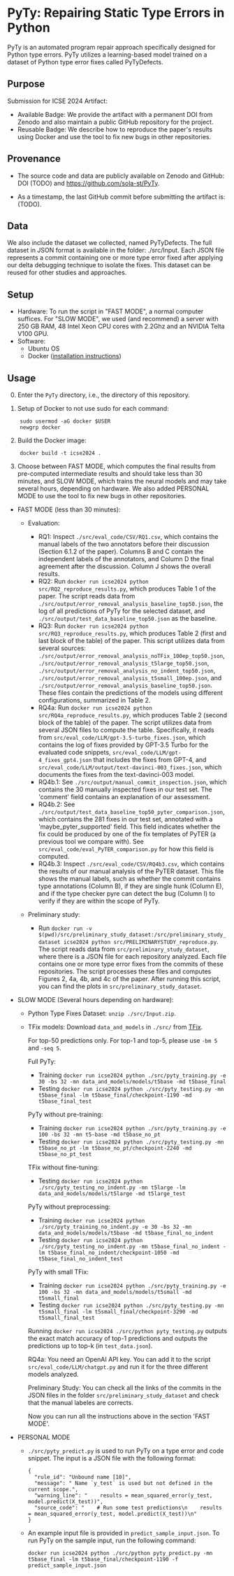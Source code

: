 # PyTy: Repairing Static Type Errors in Python
PyTy is an automated program repair approach specifically designed for Python type errors. PyTy utilizes a learning-based model trained on a dataset of Python type error fixes called PyTyDefects.

## Purpose
Submission for ICSE 2024 Artifact:
- Available Badge: We provide the artifact with a permanent DOI from Zenodo and also maintain a public GitHub repository for the project.
- Reusable Badge: We describe how to reproduce the paper's results using Docker and use the tool to fix new bugs in other repositories.

## Provenance
- The source code and data are publicly available on Zenodo and GitHub: DOI (TODO) and https://github.com/sola-st/PyTy.

- As a timestamp, the last GitHub commit before submitting the artifact is: (TODO).

## Data
We also include the dataset we collected, named PyTyDefects. The full dataset in JSON format is available in the folder: ./src/Input. Each JSON file represents a commit containing one or more type error fixed after applying our delta debugging technique to isolate the fixes. This dataset can be reused for other studies and approaches.

## Setup
- Hardware: To run the script in "FAST MODE", a normal computer suffices. For "SLOW MODE", we used (and recommend) a server with 250 GB RAM, 48 Intel Xeon CPU cores with 2.2Ghz and an NVIDIA Telta V100 GPU.
- Software: 
  - Ubuntu OS 
  - Docker ([installation instructions](https://docs.docker.com/engine/install/ubuntu/))

## Usage
0. Enter the `PyTy` directory, i.e., the directory of this repository.

1. Setup of Docker to not use sudo for each command:
  ```
      sudo usermod -aG docker $USER
      newgrp docker
  ```
 
2. Build the Docker image:
  ```
      docker build -t icse2024 .
  ```
3. Choose between FAST MODE, which computes the final results from pre-computed intermediate results and should take less than 30 minutes, and SLOW MODE, which trains the neural models and may take several hours, depending on hardware. We also added PERSONAL MODE to use the tool to fix new bugs in other repositories.
  
  - FAST MODE (less than 30 minutes):

    - Evaluation:
      - RQ1: Inspect `./src/eval_code/CSV/RQ1.csv`, which contains the manual labels of the two annotators before their discussion (Section 6.1.2 of the paper). Columns B and C contain the independent labels of the annotators, and Column D the final agreement after the discussion. Column J shows the overall results.
      - RQ2: Run `docker run icse2024 python src/RQ2_reproduce_results.py`, which produces Table 1 of the paper. The script reads data from `./src/output/error_removal_analysis_baseline_top50.json`, the log of all predictions of PyTy for the selected dataset, and `./src/output/test_data_baseline_top50.json` as the baseline.
      - RQ3: Run `docker run icse2024 python src/RQ3_reproduce_results.py`, which produces Table 2 (first and last block of the table) of the paper. This script utilizes data from several sources: `./src/output/error_removal_analysis_noTFix_100ep_top50.json`, `./src/output/error_removal_analysis_t5large_top50.json`, `./src/output/error_removal_analysis_no_indent_top50.json`, `./src/output/error_removal_analysis_t5small_100ep.json`, and `./src/output/error_removal_analysis_baseline_top50.json`. These files contain the predictions of the models using different configurations, summarized in Table 2.
      - RQ4a: Run `docker run icse2024 python src/RQ4a_reproduce_results.py`, which produces Table 2 (second block of the table) of the paper. The script utilizes data from several JSON files to compute the table. Specifically, it reads from `src/eval_code/LLM/gpt-3.5-turbo_fixes.json`, which contains the log of fixes provided by GPT-3.5 Turbo for the evaluated code snippets, `src/eval_code/LLM/gpt-4_fixes_gpt4.json` that includes the fixes from GPT-4, and `src/eval_code/LLM/output/text-davinci-003_fixes.json`, which documents the fixes from the text-davinci-003 model.
      - RQ4b.1: See `./src/output/manual_commit_inspection.json`, which contains the 30 manually inspected fixes in our test set. The 'comment' field contains an explanation of our assessment.
      - RQ4b.2: See `./src/output/test_data_baseline_top50_pyter_comparison.json`, which contains the 281 fixes in our test set, annotated with a 'maybe_pyter_supported' field. This field indicates whether the fix could be produced by one of the fix templates of PyTER (a previous tool we compare with). See `src/eval_code/eval_PyTER_comparison.py` for how this field is computed.
      - RQ4b.3: Inspect `./src/eval_code/CSV/RQ4b3.csv`, which contains the results of our manual analysis of the PyTER dataset. This file shows the manual labels, such as whether the commit contains type annotations (Column B), if they are single hunk (Column E), and if the type checker pyre can detect the bug (Column I) to verify if they are within the scope of PyTy.

    - Preliminary study:
      - Run `docker run -v $(pwd)/src/preliminary_study_dataset:/src/preliminary_study_dataset icse2024 python src/PRELIMINARYSTUDY_reproduce.py`. The script reads data from `src/preliminary_study_dataset`, where there is a JSON file for each repository analyzed. Each file contains one or more type error fixes from the commits of these repositories. The script processes these files and computes Figures 2, 4a, 4b, and 4c of the paper. After running this script, you can find the plots in `src/preliminary_study_dataset`.

  
  - SLOW MODE (Several hours depending on hardware):
    - Python Type Fixes Dataset: `unzip ./src/Input.zip`.
    - TFix models: Download `data_and_models` in `./src/` from [TFix](https://github.com/eth-sri/TFix).
  
      For top-50 predictions only. For top-1 and top-5, please use `-bm 5` and `-seq 5`.
  
      Full PyTy:
      - Training
        `docker run icse2024 python ./src/pyty_training.py -e 30 -bs 32 -mn data_and_models/models/t5base -md t5base_final`
      - Testing
        `docker run icse2024 python ./src/pyty_testing.py -mn t5base_final -lm t5base_final/checkpoint-1190 -md t5base_final_test`
  
      PyTy without pre-training:
      - Training
      `docker run icse2024 python ./src/pyty_training.py -e 100 -bs 32 -mn t5-base -md t5base_no_pt`
      - Testing
      `docker run icse2024 python ./src/pyty_testing.py -mn t5base_no_pt -lm t5base_no_pt/checkpoint-2240 -md t5base_no_pt_test`
  
      TFix without fine-tuning:
      - Testing
      `docker run icse2024 python ./src/pyty_testing_no_indent.py -mn t5large -lm data_and_models/models/t5large -md t5large_test`
  
      PyTy without preprocessing:
      - Training
      `docker run icse2024 python ./src/pyty_training_no_indent.py -e 30 -bs 32 -mn data_and_models/models/t5base -md t5base_final_no_indent`
      - Testing
      `docker run icse2024 python ./src/pyty_testing_no_indent.py -mn t5base_final_no_indent -lm t5base_final_no_indent/checkpoint-1050 -md t5base_final_no_indent_test`
  
      PyTy with small TFix:
      - Training
      `docker run icse2024 python ./src/pyty_training.py -e 100 -bs 32 -mn data_and_models/models/t5small -md t5small_final`
      - Testing
      `docker run icse2024 python ./src/pyty_testing.py -mn t5small_final -lm t5small_final/checkpoint-3290 -md t5small_final_test`
  
      Running `docker run icse2024 ./src/python pyty_testing.py` outputs the exact match accuracy of top-1 predictions and outputs the predictions up to top-k (in `test_data.json`).

      RQ4a: You need an OpenAI API key. You can add it to the script `src/eval_code/LLM/chatgpt.py` and run it for the three different models analyzed.

      Preliminary Study: You can check all the links of the commits in the JSON files in the folder `src/preliminary_study_dataset` and check that the manual labeles are corrects.
  
      Now you can run all the instructions above in the section 'FAST MODE'.

  - PERSONAL MODE
    - `./src/pyty_predict.py` is used to run PyTy on a type error and code snippet. The input is a JSON file with the following format:
        ``` 
        {
          "rule_id": "Unbound name [10]",
          "message": " Name `y_test` is used but not defined in the current scope.",
          "warning_line": "    results = mean_squared_error(y_test, model.predict(X_test))",
          "source_code": "    # Run some test predictions\n    results = mean_squared_error(y_test, model.predict(X_test))\n"
        }
        ```
    - An example input file is provided in `predict_sample_input.json`. To run PyTy on the sample input, run the following command:

      ```docker run icse2024 python ./src/python pyty_predict.py -mn t5base_final -lm t5base_final/checkpoint-1190 -f predict_sample_input.json```